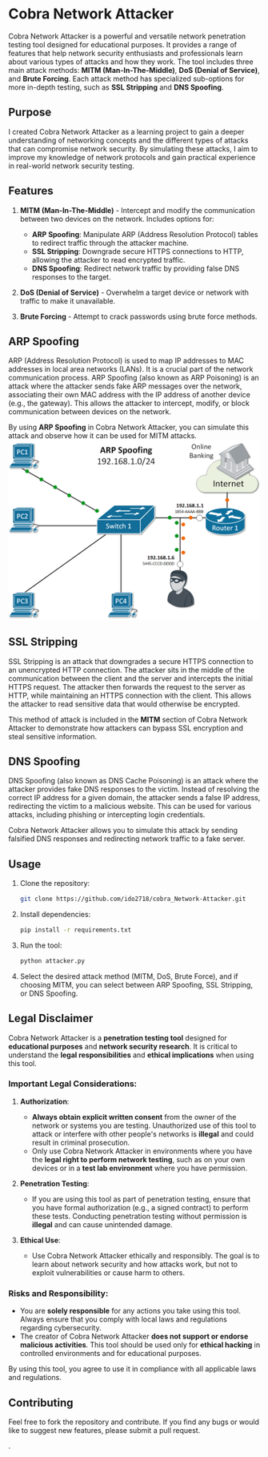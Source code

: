 # Cobra Network Attacker

Cobra Network Attacker is a powerful and versatile network penetration testing tool designed for educational purposes. It provides a range of features that help network security enthusiasts and professionals learn about various types of attacks and how they work. The tool includes three main attack methods: **MITM (Man-In-The-Middle)**, **DoS (Denial of Service)**, and **Brute Forcing**. Each attack method has specialized sub-options for more in-depth testing, such as **SSL Stripping** and **DNS Spoofing**.

## Purpose

I created Cobra Network Attacker as a learning project to gain a deeper understanding of networking concepts and the different types of attacks that can compromise network security. By simulating these attacks, I aim to improve my knowledge of network protocols and gain practical experience in real-world network security testing.

## Features

1. **MITM (Man-In-The-Middle)** - Intercept and modify the communication between two devices on the network. Includes options for:
   - **ARP Spoofing**: Manipulate ARP (Address Resolution Protocol) tables to redirect traffic through the attacker machine.
   - **SSL Stripping**: Downgrade secure HTTPS connections to HTTP, allowing the attacker to read encrypted traffic.
   - **DNS Spoofing**: Redirect network traffic by providing false DNS responses to the target.

2. **DoS (Denial of Service)** - Overwhelm a target device or network with traffic to make it unavailable.

3. **Brute Forcing** - Attempt to crack passwords using brute force methods.

## ARP Spoofing

ARP (Address Resolution Protocol) is used to map IP addresses to MAC addresses in local area networks (LANs). It is a crucial part of the network communication process. ARP Spoofing (also known as ARP Poisoning) is an attack where the attacker sends fake ARP messages over the network, associating their own MAC address with the IP address of another device (e.g., the gateway). This allows the attacker to intercept, modify, or block communication between devices on the network.

By using **ARP Spoofing** in Cobra Network Attacker, you can simulate this attack and observe how it can be used for MITM attacks.
![My GIF](arp-man-in-the-middle.gif)

## SSL Stripping

SSL Stripping is an attack that downgrades a secure HTTPS connection to an unencrypted HTTP connection. The attacker sits in the middle of the communication between the client and the server and intercepts the initial HTTPS request. The attacker then forwards the request to the server as HTTP, while maintaining an HTTPS connection with the client. This allows the attacker to read sensitive data that would otherwise be encrypted.

This method of attack is included in the **MITM** section of Cobra Network Attacker to demonstrate how attackers can bypass SSL encryption and steal sensitive information.

## DNS Spoofing

DNS Spoofing (also known as DNS Cache Poisoning) is an attack where the attacker provides fake DNS responses to the victim. Instead of resolving the correct IP address for a given domain, the attacker sends a false IP address, redirecting the victim to a malicious website. This can be used for various attacks, including phishing or intercepting login credentials.

Cobra Network Attacker allows you to simulate this attack by sending falsified DNS responses and redirecting network traffic to a fake server.

## Usage

1. Clone the repository:
    ```bash
    git clone https://github.com/ido2718/cobra_Network-Attacker.git
    ```

2. Install dependencies:
    ```bash
    pip install -r requirements.txt
    ```

3. Run the tool:
    ```bash
    python attacker.py
    ```

4. Select the desired attack method (MITM, DoS, Brute Force), and if choosing MITM, you can select between ARP Spoofing, SSL Stripping, or DNS Spoofing.

## Legal Disclaimer

Cobra Network Attacker is a **penetration testing tool** designed for **educational purposes** and **network security research**. It is critical to understand the **legal responsibilities** and **ethical implications** when using this tool.

### **Important Legal Considerations:**
1. **Authorization**: 
   - **Always obtain explicit written consent** from the owner of the network or systems you are testing. Unauthorized use of this tool to attack or interfere with other people's networks is **illegal** and could result in criminal prosecution.
   - Only use Cobra Network Attacker in environments where you have the **legal right to perform network testing**, such as on your own devices or in a **test lab environment** where you have permission.

2. **Penetration Testing**: 
   - If you are using this tool as part of penetration testing, ensure that you have formal authorization (e.g., a signed contract) to perform these tests. Conducting penetration testing without permission is **illegal** and can cause unintended damage.

3. **Ethical Use**:
   - Use Cobra Network Attacker ethically and responsibly. The goal is to learn about network security and how attacks work, but not to exploit vulnerabilities or cause harm to others.

### **Risks and Responsibility**:
   - You are **solely responsible** for any actions you take using this tool. Always ensure that you comply with local laws and regulations regarding cybersecurity.
   - The creator of Cobra Network Attacker **does not support or endorse malicious activities**. This tool should be used only for **ethical hacking** in controlled environments and for educational purposes.

By using this tool, you agree to use it in compliance with all applicable laws and regulations.

## Contributing

Feel free to fork the repository and contribute. If you find any bugs or would like to suggest new features, please submit a pull request.

.
